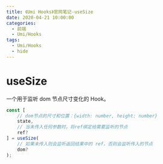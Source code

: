 ```yaml
---
title: 《Umi Hooks》官网笔记-useSize
date: 2020-04-21 10:00:00
categories:
  - 前端
  - Umi/Hooks
tags:
  - Umi/Hooks
  - hide
---
```

# useSize

一个用于监听 dom 节点尺寸变化的 Hook。

```js
const [
    // dom节点的尺寸和位置：{width: number, height: number}
    state,
    // 当未传入任何参数时，将ref绑定给需要监听的节点
    ref?
] = useSize(
    // 如果未传入则会监听返回结果中的 ref，否则会监听传入的节点
    dom?
);
```

